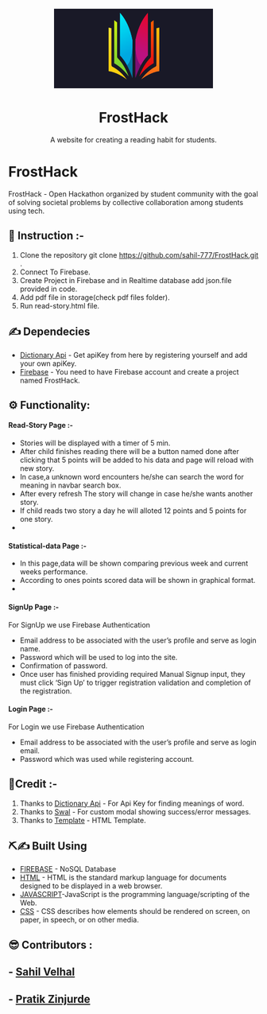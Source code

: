 <p align="center">
    <img src="assets\img\book-logo.png" alt=" Project Logo" height="160px" width="320px" >
    <h1 align="center"><b>FrostHack</b></h1>
</p>
<p align="center">A website for creating a reading habit for students.
    <br> 
</p>

# FrostHack
FrostHack - Open Hackathon organized by student community with the goal of solving societal problems by collective collaboration among students using tech.

## 📝 Instruction :- 
1. Clone the repository git clone https://github.com/sahil-777/FrostHack.git .
1. Connect To Firebase.
1. Create Project in Firebase and in Realtime database add json.file provided in code.
1. Add pdf file in storage(check pdf files folder).
1. Run read-story.html file.

## ✍  Dependecies
- [Dictionary Api](www.dictionaryapi.com) - Get apiKey from here by registering yourself and add your own apiKey.
- [Firebase](https://firebase.google.com/) - You need to have Firebase account and create a project named FrostHack.

## ⚙ Functionality:
#### Read-Story Page :- 
- Stories will be displayed with a timer of 5 min.
- After child finishes reading there will be a button named done after clicking that 5 points will be added to his data and page will reload with new story.
- In case,a unknown word encounters he/she can search the word for meaning in navbar search box.
- After every refresh The story will change in case he/she wants another story.
- If child reads two story a day he will alloted 12 points and 5 points for one story.
- 
#### Statistical-data Page :- 
- In this page,data will be shown comparing previous week and current weeks performance.
- According to ones points scored data will be shown in graphical format.
- 
#### SignUp Page :-
For SignUp we use Firebase Authentication
- Email address to be associated with the user’s profile and serve as login name.
- Password which will be used to log into the site.
- Confirmation of password.
- Once user has finished providing required Manual Signup input, they must click ‘Sign Up’ to trigger registration validation and completion of the registration.

#### Login Page :- 
For Login we use Firebase Authentication
- Email address to be associated with the user’s profile and serve as login email.
- Password which was used while registering account.


## 🙏Credit :- 
1. Thanks to [Dictionary Api](www.dictionaryapi.com) - For Api Key for finding meanings of word.
1. Thanks to [Swal](https://sweetalert.js.org/docs/) - For custom modal showing success/error messages.
1. Thanks to [Template](https://htmlstream.com/front-dashboard/) - HTML Template.
     

## ⛏️✍  Built Using <a name = "tech_stack"></a>
- [FIREBASE](https://firebase.google.com/) - NoSQL Database
- [HTML](https://html.spec.whatwg.org/) -  HTML is the standard markup language for documents designed to be displayed in a web browser.
- [JAVASCRIPT](https://javascript.info/)-JavaScript is the programming language/scripting of the Web.
- [CSS](https://developer.mozilla.org/en-US/docs/Web/CSS) - CSS describes how elements should be rendered on screen, on paper, in speech, or on other media.

## 😎 Contributors :
## - [Sahil Velhal](https://github.com/sahil-777)
## - [Pratik Zinjurde](https://github.com/pratikpz18)
